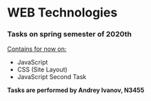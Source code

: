 # WEB Technologies
### Tasks on spring semester of 2020th

<u>Contains for now on:</u>
- JavaScript
- CSS (Site Layout)
- JavaScript Second Task


__Tasks are performed by Andrey Ivanov, N3455__